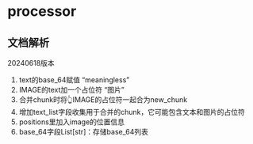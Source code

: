# processor
## 文档解析

20240618版本
1. text的base_64赋值 “meaningless”
2. IMAGE的text加一个占位符 “图片”
3. 合并chunk时将👆IMAGE的占位符一起合为new_chunk
4. 增加text_list字段收集用于合并的chunk，它可能包含文本和图片的占位符
5. positions里加入image的位置信息
6. base_64字段List[str]：存储base_64列表
